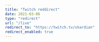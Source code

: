 ```yaml
---
title: "Twitch reddirect"
date: 2021-03-06
type: "redirect"
url: "/live"
redirect_to: "https://twitch.tv/skardian"
redirect_enabled: true
---
```


